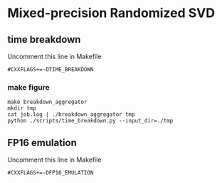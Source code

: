 # Mixed-precision Randomized SVD

## time breakdown

Uncomment this line in Makefile
```make
#CXXFLAGS+=-DTIME_BREAKDOWN
```

### make figure
```
make breakdown_aggregator
mkdir tmp
cat job.log | ./breakdown_aggregator tmp
python ./scripts/time_breakdown.py --input_dir=./tmp
```

## FP16 emulation

Uncomment this line in Makefile
```make
#CXXFLAGS+=-DFP16_EMULATION
```
